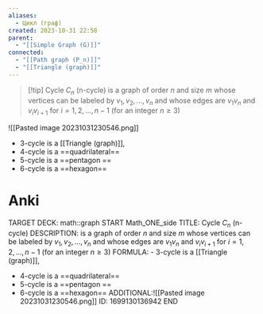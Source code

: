 ```yaml
---
aliases:
  - Цикл (граф)
created: 2023-10-31 22:58
parent:
  - "[[Simple Graph (G)]]"
connected:
  - "[[Path graph (P_n)]]"
  - "[[Triangle (graph)]]"
---
```


> [!tip] Cycle $C_n$ (n-cycle)
> is a graph of order $n$ and size $m$ whose vertices can be labeled by $v_1, v_2, . . . , v_n$ and whose edges are $v_1v_n$ and $v_iv_{i+1}$ for $i = 1,2,...,n−1$ (for an integer $n ≥ 3$)

![[Pasted image 20231031230546.png]]
- 3-cycle is a [[Triangle (graph)]], 
- 4-cycle is a ==quadrilateral==
- 5-cycle is a ==pentagon ==
- 6-cycle is a ==hexagon==




# Anki
TARGET DECK: math::graph
START
Math_ONE_side
TITLE: Cycle $C_n$ (n-cycle) 
DESCRIPTION: is a graph of order $n$ and size $m$ whose vertices can be labeled by $v_1, v_2, . . . , v_n$ and whose edges are $v_1v_n$ and $v_iv_{i+1}$ for $i = 1,2,...,n−1$ (for an integer $n ≥ 3$)
FORMULA: - 3-cycle is a [[Triangle (graph)]], 
- 4-cycle is a ==quadrilateral==
- 5-cycle is a ==pentagon ==
- 6-cycle is a ==hexagon==
ADDITIONAL:![[Pasted image 20231031230546.png]]
ID: 1699130136942
END






